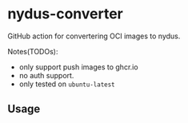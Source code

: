 # nydus-converter

GitHub action for convertering OCI images to nydus.

Notes(TODOs):

- only support push images to ghcr.io
- no auth support.
- only tested on `ubuntu-latest`

## Usage



